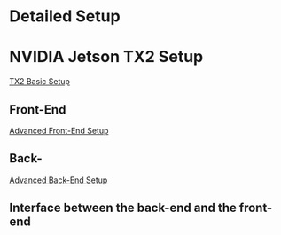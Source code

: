 # Detailed Setup
<!-- Front-End and Back-end are independent -->
<!-- Front-End maintainer: Benjamin Ramtoula -->
<!-- Back-End maintainer: Pierre-Yves Lajoie -->
# NVIDIA Jetson TX2 Setup 
[TX2 Basic Setup](tx2_setup.md)

## Front-End
[Advanced Front-End Setup](detailed_back_end.md)

## Back-
[Advanced Back-End Setup](detailed_front_end.md)

## Interface between the back-end and the front-end
<!-- What is the interface between the front-end and back-end -->
<!-- Higher level figure -->
